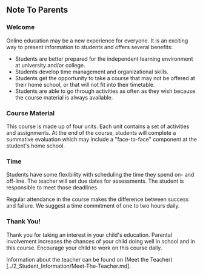 ## Note To Parents

### Welcome

Online education may be a new experience for everyone. It is an exciting way to present information to students and offers several benefits:

* Students are better prepared for the independent learning environment at university and/or college.
* Students develop time management and organizational skills.
* Students get the opportunity to take a course that may not be offered at their home school, or that will not fit into their timetable.
* Students are able to go through activities as often as they wish because the course material is always available.

### Course Material

This course is made up of four units. Each unit contains a set of activities and assignments. At the end of the course, students will complete a summative evaluation which may include a "face-to-face" component at the student's home school.

### Time

Students have some flexibility with scheduling the time they spend on- and off-line. The teacher will set due dates for assessments. The student is responsible to meet those deadlines.

Regular attendance in the course makes the difference between success and failure. We suggest a time commitment of one to two hours daily.

### Thank You!

Thank you for taking an interest in your child's education. Parental involvement increases the chances of your child doing well in school and in this course. Encourage your child to work on this course daily.

Information about the teacher can be found on (Meet the Teacher)[../2_Student_Information/Meet-The-Teacher.md].
